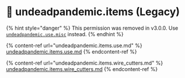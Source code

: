# 🔦 undeadpandemic.items (Legacy)

{% hint style="danger" %}
This permission was removed in v3.0.0. Use [`undeadpandemic.use.misc`](../undeadpandemic.use/undeadpandemic.use.misc.md) instead.
{% endhint %}

{% content-ref url="undeadpandemic.items.use.md" %}
[undeadpandemic.items.use.md](undeadpandemic.items.use.md)
{% endcontent-ref %}

{% content-ref url="undeadpandemic.items.wire_cutters.md" %}
[undeadpandemic.items.wire\_cutters.md](undeadpandemic.items.wire_cutters.md)
{% endcontent-ref %}
